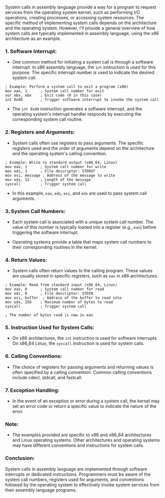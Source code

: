 System calls in assembly language provide a way for a program to request services from the operating system kernel, such as performing I/O operations, creating processes, or accessing system resources. The specific method of implementing system calls depends on the architecture and the operating system. However, I'll provide a general overview of how system calls are typically implemented in assembly language, using the x86 architecture as an example.

### 1. **Software Interrupt:**

   - One common method for initiating a system call is through a software interrupt. In x86 assembly language, the `int` instruction is used for this purpose. The specific interrupt number is used to indicate the desired system call.

   ```assembly
   ; Example: Perform a system call to exit a program (x86)
   mov eax, 1      ; System call number for exit
   xor ebx, ebx    ; Exit code (0 in this case)
   int 0x80        ; Trigger software interrupt to invoke the system call
   ```

   - The `int 0x80` instruction generates a software interrupt, and the operating system's interrupt handler responds by executing the corresponding system call routine.

### 2. **Registers and Arguments:**

   - System calls often use registers to pass arguments. The specific registers used and the order of arguments depend on the architecture and the operating system's calling convention.

   ```assembly
   ; Example: Write to standard output (x86_64, Linux)
   mov eax, 1      ; System call number for write
   mov edi, 1      ; File descriptor: STDOUT
   mov esi, message ; Address of the message to write
   mov edx, 13     ; Length of the message
   syscall         ; Trigger system call
   ```

   - In this example, `eax`, `edi`, `esi`, and `edx` are used to pass system call arguments.

### 3. **System Call Numbers:**

   - Each system call is associated with a unique system call number. The value of this number is typically loaded into a register (e.g., `eax`) before triggering the software interrupt.

   - Operating systems provide a table that maps system call numbers to their corresponding routines in the kernel.

### 4. **Return Values:**

   - System calls often return values to the calling program. These values are usually stored in specific registers, such as `eax` in x86 architectures.

   ```assembly
   ; Example: Read from standard input (x86_64, Linux)
   mov eax, 0      ; System call number for read
   mov edi, 0      ; File descriptor: STDIN
   mov esi, buffer  ; Address of the buffer to read into
   mov edx, 256    ; Maximum number of bytes to read
   syscall         ; Trigger system call

   ; The number of bytes read is now in eax
   ```

### 5. **Instruction Used for System Calls:**

   - On x86 architectures, the `int` instruction is used for software interrupts. On x86_64 Linux, the `syscall` instruction is used for system calls.

### 6. **Calling Conventions:**

   - The choice of registers for passing arguments and returning values is often specified by a calling convention. Common calling conventions include cdecl, stdcall, and fastcall.

### 7. **Exception Handling:**

   - In the event of an exception or error during a system call, the kernel may set an error code or return a specific value to indicate the nature of the error.

### **Note:**

   - The examples provided are specific to x86 and x86_64 architectures and Linux operating systems. Other architectures and operating systems may have different conventions and instructions for system calls.

### **Conclusion:**

System calls in assembly language are implemented through software interrupts or dedicated instructions. Programmers must be aware of the system call numbers, registers used for arguments, and conventions followed by the operating system to effectively invoke system services from their assembly language programs.
